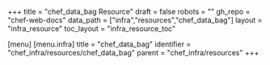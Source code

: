 +++
title = "chef_data_bag Resource"
draft = false
robots = ""
gh_repo = "chef-web-docs"
data_path = ["infra","resources","chef_data_bag"]
layout = "infra_resource"
toc_layout = "infra_resource_toc"

[menu]
  [menu.infra]
    title = "chef_data_bag"
    identifier = "chef_infra/resources/chef_data_bag"
    parent = "chef_infra/resources"
+++

<!-- The contents of this page are automatically generated from the chef_data_bag.yaml file in the data directory. -->
<!-- To suggest a change, edit the https://github.com/chef/chef/blob/main/lib/chef/resource/chef_data_bag.rb file
      and submit a pull request to the https://github.com/chef/chef repository. -->
